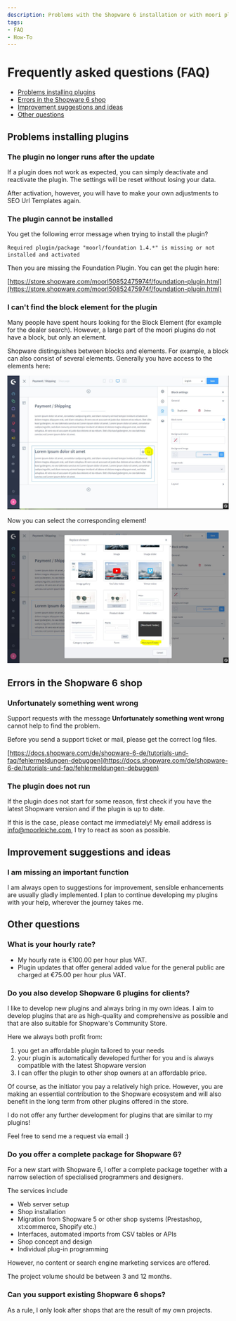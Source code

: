 ```yaml
---
description: Problems with the Shopware 6 installation or with moori plugins? Here you will find help!
tags:
- FAQ
- How-To
---
```


# Frequently asked questions (FAQ)

- [Problems installing plugins](#problems-installing-plugins)
- [Errors in the Shopware 6 shop](#errors-in-the-shopware-6-shop)
- [Improvement suggestions and ideas](#improvement-suggestions-and-ideas)
- [Other questions](#other-questions)

## Problems installing plugins

### The plugin no longer runs after the update

If a plugin does not work as expected, you can simply deactivate and reactivate the plugin. The settings will be reset without losing your data.

After activation, however, you will have to make your own adjustments to SEO Url Templates again.

### The plugin cannot be installed

You get the following error message when trying to install the plugin?

```text
Required plugin/package "moorl/foundation 1.4.*" is missing or not installed and activated
```

Then you are missing the Foundation Plugin. You can get the plugin here:

[https://store.shopware.com/moorl50852475974f/foundation-plugin.html](https://store.shopware.com/moorl50852475974f/foundation-plugin.html)

### I can't find the block element for the plugin

Many people have spent hours looking for the Block Element (for example for the dealer search). 
However, a large part of the moori plugins do not have a block, but only an element.

Shopware distinguishes between blocks and elements. 
For example, a block can also consist of several elements. 
Generally you have access to the elements here:

![Enkaufswelten Editor](images/faq-1-1.jpg)

Now you can select the corresponding element!

![Enkaufswelten Editor](images/faq-1-2.jpg)

## Errors in the Shopware 6 shop

### Unfortunately something went wrong

Support requests with the message __Unfortunately something went wrong__ cannot help to find the problem.

Before you send a support ticket or mail, please get the correct log files.

[https://docs.shopware.com/de/shopware-6-de/tutorials-und-faq/fehlermeldungen-debuggen](https://docs.shopware.com/de/shopware-6-de/tutorials-und-faq/fehlermeldungen-debuggen)

### The plugin does not run

If the plugin does not start for some reason, first check if you have the latest Shopware version and if the plugin is up to date.

If this is the case, please contact me immediately! My email address is info@moorleiche.com, I try to react as soon as possible.

## Improvement suggestions and ideas

### I am missing an important function

I am always open to suggestions for improvement, sensible enhancements are usually gladly implemented. I plan to continue developing my plugins with your help, wherever the journey takes me.

## Other questions

### What is your hourly rate?

- My hourly rate is €100.00 per hour plus VAT.
- Plugin updates that offer general added value for the general public are charged at €75.00 per hour plus VAT.

### Do you also develop Shopware 6 plugins for clients?

I like to develop new plugins and always bring in my own ideas. I aim to develop plugins that are as high-quality and comprehensive as possible and that are also suitable for Shopware's Community Store.

Here we always both profit from:
1. you get an affordable plugin tailored to your needs
2. your plugin is automatically developed further for you and is always compatible with the latest Shopware version
3. I can offer the plugin to other shop owners at an affordable price.

Of course, as the initiator you pay a relatively high price. However, you are making an essential contribution to the Shopware ecosystem and will also benefit in the long term from other plugins offered in the store.

I do not offer any further development for plugins that are similar to my plugins!

Feel free to send me a request via email :)

### Do you offer a complete package for Shopware 6?

For a new start with Shopware 6, I offer a complete package together with a narrow selection of specialised programmers and designers.

The services include
- Web server setup
- Shop installation
- Migration from Shopware 5 or other shop systems (Prestashop, xt:commerce, Shopify etc.)
- Interfaces, automated imports from CSV tables or APIs
- Shop concept and design
- Individual plug-in programming

However, no content or search engine marketing services are offered.

The project volume should be between 3 and 12 months.

### Can you support existing Shopware 6 shops?

As a rule, I only look after shops that are the result of my own projects.
